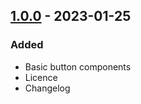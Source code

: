 ## [1.0.0] - 2023-01-25

### Added
- Basic button components
- Licence
- Changelog

[1.0.0]: https://github.com/de-axel/fancy-button/releases/tag/v1.0.0
